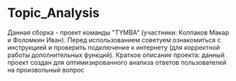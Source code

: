 # Topic_Analysis
Данная сборка - проект команды "TYMBA" (участники: Колпаков Макар и Фоломкин Иван). Перед использованием советуем ознакомиться с инструкцией и проверить подключение к интернету (для корректной работы дополнительных функций). Краткое описание проекта: данный проект создан для оптимизированного анализа ответов пользователей на произвольный вопрос
